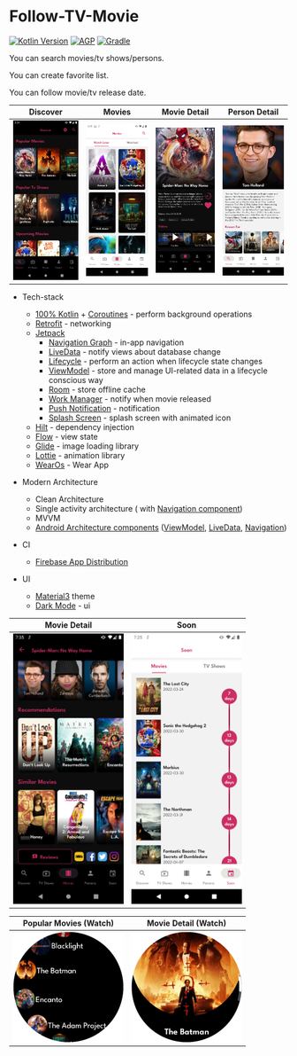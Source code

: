 # Follow-TV-Movie

[![Kotlin Version](https://img.shields.io/badge/Kotlin-1.6-blue.svg)](https://kotlinlang.org)
[![AGP](https://img.shields.io/badge/AGP-4-blue?style=flat)](https://developer.android.com/studio/releases/gradle-plugin)
[![Gradle](https://img.shields.io/badge/Gradle-7-blue?style=flat)](https://gradle.org)

You can search movies/tv shows/persons.

You can create favorite list.

You can follow movie/tv release date.


| Discover | Movies | Movie Detail | Person Detail |
| --- | ----------- | --- | ----------- |
| <img src="app/screenshots/discover_night.png" width="200">  | <img src="app/screenshots/movies_light.png" width="200">| <img src="app/screenshots/movie_detail_night.png" width="200"> | <img src="app/screenshots/person_light.png" width="200"> |

* Tech-stack
    * [100% Kotlin](https://kotlinlang.org/) + [Coroutines](https://kotlinlang.org/docs/reference/coroutines-overview.html) - perform background operations
    * [Retrofit](https://square.github.io/retrofit/) - networking
    * [Jetpack](https://developer.android.com/jetpack)
        * [Navigation Graph](https://developer.android.com/topic/libraries/architecture/navigation/) - in-app navigation
        * [LiveData](https://developer.android.com/topic/libraries/architecture/livedata) - notify views about database change
        * [Lifecycle](https://developer.android.com/topic/libraries/architecture/lifecycle) - perform an action when lifecycle state changes
        * [ViewModel](https://developer.android.com/topic/libraries/architecture/viewmodel) - store and manage UI-related data in a lifecycle conscious way
        * [Room](https://developer.android.com/jetpack/androidx/releases/room) - store offline cache
        * [Work Manager](https://developer.android.com/topic/libraries/architecture/workmanager/basics) - notify when movie released
        * [Push Notification](https://developer.android.com/guide/topics/ui/notifiers/notifications) - notification
        * [Splash Screen](https://developer.android.com/guide/topics/ui/splash-screen) - splash screen with animated icon
    * [Hilt](https://developer.android.com/training/dependency-injection/hilt-android) - dependency injection
    * [Flow](https://developer.android.com/kotlin/flow/stateflow-and-sharedflow) - view state
    * [Glide](https://github.com/bumptech/glide) - image loading library
    * [Lottie](http://airbnb.io/lottie) - animation library
    * [WearOs](https://developer.android.com/wear) - Wear App

* Modern Architecture
    * Clean Architecture
    * Single activity architecture ( with [Navigation component](https://developer.android.com/guide/navigation/navigation-getting-started))
    * MVVM
    * [Android Architecture components](https://developer.android.com/topic/libraries/architecture) ([ViewModel](https://developer.android.com/topic/libraries/architecture/viewmodel), [LiveData](https://developer.android.com/topic/libraries/architecture/livedata), [Navigation](https://developer.android.com/jetpack/androidx/releases/navigation))

* CI 
  * [Firebase App Distribution](https://firebase.google.com/docs/app-distribution)

* UI
    * [Material3](https://m3.material.io/) theme
    * [Dark Mode](https://developer.android.com/guide/topics/ui/look-and-feel/darktheme) - ui


| Movie Detail | Soon |
| ------------ | ---- |
| <img src="app/screenshots/movie_detail_part2_night.png" width="200">  | <img src="app/screenshots/soon_light.png" width="200">|



| Popular Movies (Watch) | Movie Detail (Watch) |
| ------------ | ---- |
| <img src="watch/screenshots/popular_movies.png" width="200">  | <img src="watch/screenshots/movie_detail.png" width="200">|



